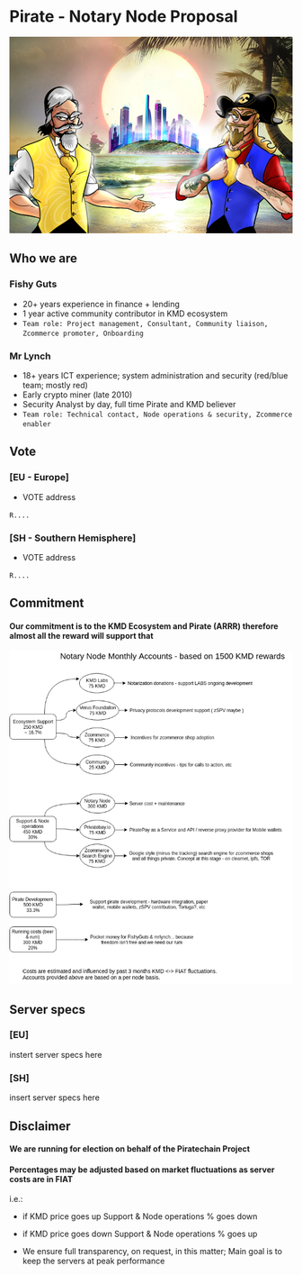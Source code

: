# Pirate - Notary Node Proposal #

![](./welcome_pirates.jpg)

## Who we are ##

### Fishy Guts ###

- 20+ years experience in finance + lending
- 1 year active community contributor in KMD ecosystem
- ```Team role: Project management, Consultant, Community liaison, Zcommerce promoter, Onboarding```

### Mr Lynch ###

- 18+ years ICT experience; system administration and security (red/blue team; mostly red)
- Early crypto miner (late 2010)
- Security Analyst by day, full time Pirate and KMD believer
- ```Team role: Technical contact, Node operations & security, Zcommerce enabler``` 

## Vote ##

### [EU - Europe] ###

- VOTE address

` R.... `

### [SH - Southern Hemisphere] ###

- VOTE address

` R.... `

## Commitment ##

#### Our commitment is to the KMD Ecosystem and Pirate (ARRR) therefore almost all the reward will support that ####

![](./nn_accounts.png)


## Server specs ##

### [EU] ###

instert server specs here

### [SH] ###

insert server specs here


## Disclaimer ##

#### We are running for election on behalf of the Piratechain Project ####

#### Percentages may be adjusted based on market fluctuations as server costs are in FIAT ####
i.e.:
- if KMD price goes up Support & Node operations % goes down
- if KMD price goes down Support & Node operations % goes up

- We ensure full transparency, on request, in this matter; Main goal is to keep the servers at peak performance
